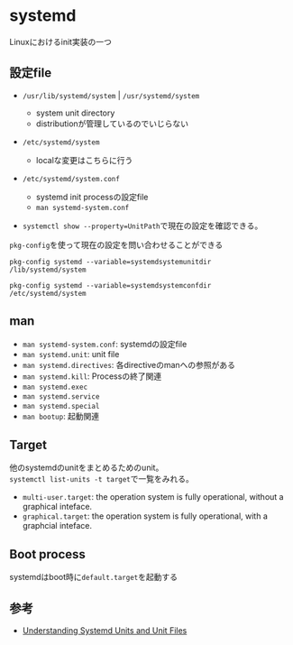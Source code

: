 # systemd

Linuxにおけるinit実装の一つ

## 設定file

* `/usr/lib/systemd/system` | `/usr/systemd/system`
  * system unit directory
  * distributionが管理しているのでいじらない
* `/etc/systemd/system`
  * localな変更はこちらに行う
* `/etc/systemd/system.conf`
  * systemd init processの設定file
  * `man systemd-system.conf`

* `systemctl show --property=UnitPath`で現在の設定を確認できる。

`pkg-config`を使って現在の設定を問い合わせることができる

```shell
pkg-config systemd --variable=systemdsystemunitdir
/lib/systemd/system

pkg-config systemd --variable=systemdsystemconfdir
/etc/systemd/system
```

## man

* `man systemd-system.conf`: systemdの設定file
* `man systemd.unit`: unit file
* `man systemd.directives`: 各directiveのmanへの参照がある
* `man systemd.kill`: Processの終了関連
* `man systemd.exec`
* `man systemd.service`
* `man systemd.special`
* `man bootup`: 起動関連

## Target

他のsystemdのunitをまとめるためのunit。  
`systemctl list-units -t target`で一覧をみれる。

* `multi-user.target`: the operation system is fully operational, without a graphical inteface.
* `graphical.target`: the operation system is fully operational, with a graphcial inteface.

## Boot process

systemdはboot時に`default.target`を起動する


## 参考

* [Understanding Systemd Units and Unit Files](https://www.digitalocean.com/community/tutorials/understanding-systemd-units-and-unit-files)